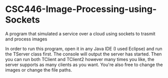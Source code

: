 # CSC446-Image-Processing-using-Sockets
A program that simulated a service over a cloud using sockets to trasmit and process images

In order to run this program, open it in any Java IDE (I used Eclipse) and run the TServer class first. The console will output the server has started.
Then you can run both TClient and TClient2 however many times you like, the server supports as many clients as you want.
You're also free to change the images or change the file paths.
